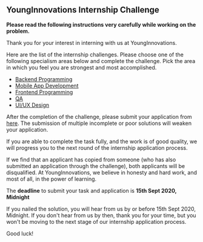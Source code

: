 ## YoungInnovations Internship Challenge 

**Please read the following instructions very carefully while working on the problem.**

Thank you for your interest in interning with us at YoungInnovations. 

Here are the list of the internship challenges. Please choose one of the following specialism areas below and complete the challenge. Pick the area in which you feel you are strongest and most accomplished.

* [Backend Programming](https://github.com/younginnovations/internship-challenges/tree/master/programming/petroleum-report)
* [Mobile App Development](https://github.com/younginnovations/internship-challenges/tree/master/android/list-me)
* [Frontend Programming](https://github.com/younginnovations/internship-challenges/tree/master/front-end/slush-that)
* [QA](https://github.com/younginnovations/internship-challenges/tree/master/qa/form-wrong)
* [UI/UX Design](https://docs.google.com/forms/d/e/1FAIpQLSeAZV8uZKjy2B7kafzXxwHZvnM-sG1vWWp8Og0ol081hl6xaQ/viewform)

After the completion of the challenge, please submit your application from [here](https://docs.google.com/forms/d/e/1FAIpQLSeAZV8uZKjy2B7kafzXxwHZvnM-sG1vWWp8Og0ol081hl6xaQ/viewform). The submission of multiple incomplete or poor solutions will weaken your application. 

If you are able to complete the task fully, and the work is of good quality, we will progress you to the next round of the internship application process.

If we find that an applicant has copied from someone (who has also submitted an application through the challenge), both applicants will be disqualified. At YoungInnovations, we believe in honesty and hard work, and most of all, in the power of learning.

The **deadline** to submit your task and application is **15th Sept 2020, Midnight** 

If you  nailed the solution, you will hear from us by or before 15th Sept 2020, Midnight. If you don't hear from us by then, thank you for your time, but you won't be moving to the next stage of  our internship application process. 

Good luck!
